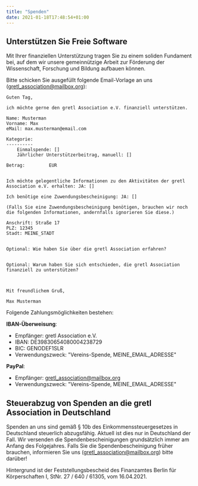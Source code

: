 ```yaml
---
title: "Spenden"
date: 2021-01-18T17:48:54+01:00
---
```


## Unterstützen Sie Freie Software

Mit Ihrer finanziellen Unterstützung tragen Sie zu einem soliden Fundament bei, auf dem wir unsere gemeinnützige Arbeit zur Förderung der Wissenschaft, Forschung und Bildung aufbauen können.


Bitte schicken Sie ausgefüllt folgende Email-Vorlage an uns (gretl_association@mailbox.org):

	Guten Tag,

	ich möchte gerne den gretl Association e.V. finanziell unterstützen.

	Name: Musterman
	Vorname: Max
	eMail: max.musterman@email.com

	Kategorie:
	----------
		Einmalspende: []
		Jährlicher Unterstützerbeitrag, manuell: []

	Betrag:         EUR


	Ich möchte gelegentliche Informationen zu den Aktivitäten der gretl Association e.V. erhalten: JA: []

	Ich benötige eine Zuwendungsbescheinigung: JA: []

	(Falls Sie eine Zuwendungsbescheinigung benötigen, brauchen wir noch die folgenden Informationen, andernfalls ignorieren Sie diese.)

	Anschrift: Straße 17
	PLZ: 12345
	Stadt: MEINE_STADT


	Optional: Wie haben Sie über die gretl Association erfahren?


	Optional: Warum haben Sie sich entschieden, die gretl Association finanziell zu unterstützen?



	Mit freundlichem Gruß,

	Max Musterman


Folgende Zahlungsmöglichkeiten bestehen:

**IBAN-Überweisung**:
* Empfänger: gretl Association e.V.
* IBAN: DE39830654080004238729
* BIC: GENODEF1SLR
* Verwendungszweck: "Vereins-Spende, MEINE_EMAIL_ADRESSE"

**PayPal**:
* Empfänger: gretl_association@mailbox.org
* Verwendungszweck: "Vereins-Spende, MEINE_EMAIL_ADRESSE"


## Steuerabzug von Spenden an die gretl Association in Deutschland
Spenden an uns sind gemäß § 10b des Einkommenssteuergesetzes in Deutschland steuerlich abzugsfähig. Aktuell ist dies nur in Deutschland der Fall. Wir versenden die Spendenbescheinigungen grundsätzlich immer am Anfang des Folgejahres. Falls Sie die Spendenbescheinigung früher brauchen,
informieren Sie uns (gretl_association@mailbox.org) bitte darüber!

Hintergrund ist der Feststellungsbescheid des Finanzamtes Berlin für Körperschaften I, StNr. 27 / 640 / 61305, vom 16.04.2021.

<!---
### Hintergrund
Wir sind wegen der Förderung der Wissenschaft, Forschung und Bildung nach dem letzten uns zugegangenen Feststellungsbescheid des Finanzamtes Berlin für Körperschaften I, StNr. 27 / 640 / 61305, vom 16.04.2021 nach § 5 Abs. 1 Nr. 9 des Körperschaftsteuergesetzes von der Körperschaftsteuer befreit.
-->

